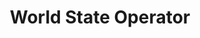 ---
layout: post
title: World State Operator
description: An operator which establishes relationships between __World States__.
---